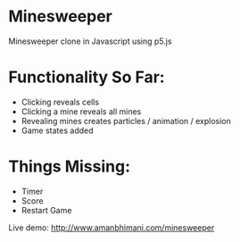 # Minesweeper
Minesweeper clone in Javascript using p5.js

# Functionality So Far:
* Clicking reveals cells
* Clicking a mine reveals all mines
* Revealing mines creates particles / animation / explosion
* Game states added

# Things Missing:
* Timer
* Score
* Restart Game

Live demo: http://www.amanbhimani.com/minesweeper
